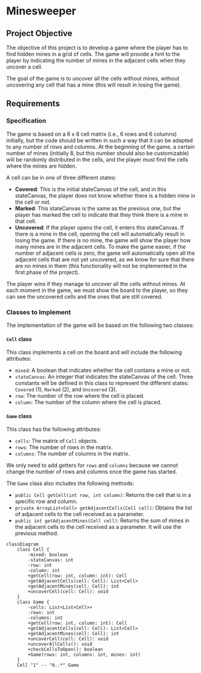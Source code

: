 # Minesweeper

## Project Objective

The objective of this project is to develop a game where the player has to find hidden mines in a grid of cells. The
game will provide a hint to the player by indicating the number of mines in the adjacent cells when they uncover a cell.

The goal of the game is to uncover all the cells without mines, without uncovering any cell that has a mine (this will
result in losing the game).

## Requirements

### Specification

The game is based on a 6 x 6 cell matrix (i.e., 6 rows and 6 columns) initially, but the code should be written in such
a way that it can be adapted to any number of rows and columns. At the beginning of the game, a certain number of
mines (initially 8, but this number should also be customizable) will be randomly distributed in the cells, and the
player must find the cells where the mines are hidden.

A cell can be in one of three different states:

-   **Covered**: This is the initial stateCanvas of the cell, and in this stateCanvas, the player does not know whether
    there is a
    hidden mine in the cell or not.
-   **Marked**: This stateCanvas is the same as the previous one, but the player has marked the cell to indicate that they
    think
    there is a mine in that cell.
-   **Uncovered**: If the player opens the cell, it enters this stateCanvas. If there is a mine in the cell, opening the
    cell
    will automatically result in losing the game. If there is no mine, the game will show the player how many mines are in
    the adjacent cells. To make the game easier, if the number of adjacent cells is zero, the game will automatically open
    all the adjacent cells that are not yet uncovered, as we know for sure that there are no mines in them (this
    functionality will not be implemented in the first phase of the project).

The player wins if they manage to uncover all the cells without mines. At each moment in the game, we must show the
board to the player, so they can see the uncovered cells and the ones that are still covered.

### Classes to Implement

The implementation of the game will be based on the following two classes:

#### `Cell` class

This class implements a cell on the board and will include the following attributes:

-   `mined`: A boolean that indicates whether the cell contains a mine or not.
-   `stateCanvas`: An integer that indicates the stateCanvas of the cell. Three constants will be defined in this class to
    represent
    the different states: `Covered` (1), `Marked` (2), and `Uncovered` (3).
-   `row`: The number of the row where the cell is placed.
-   `column`: The number of the column where the cell is placed.

#### `Game` class

This class has the following attributes:

-   `cells`: The matrix of `Cell` objects.
-   `rows`: The number of rows in the matrix.
-   `columns`: The number of columns in the matrix.

We only need to add getters for `rows` and `columns` because we cannot change the number of rows and columns once the
game has started.

The `Game` class also includes the following methods:

-   `public Cell getCell(int row, int column)`: Returns the cell that is in a specific row and column.
-   `private ArrayList<Cell> getAdjacentCells(Cell cell)`: Obtains the list of adjacent cells to the cell received as a
    parameter.
-   `public int getAdjacentMines(Cell cell)`: Returns the sum of mines in the adjacent cells to the cell received as a
    parameter. It will use the previous method.

```mermaid
classDiagram
    class Cell {
        -mined: boolean
        -stateCanvas: int
        -row: int
        -column: int
        +getCell(row: int, column: int): Cell
        +getAdjacentCells(cell: Cell): List<Cell>
        +getAdjacentMines(cell: Cell): int
        +uncoverCell(cell: Cell): void
    }
    class Game {
        -cells: List<List<Cell>>
        -rows: int
        -columns: int
        +getCell(row: int, column: int): Cell
        +getAdjacentCells(cell: Cell): List<Cell>
        +getAdjacentMines(cell: Cell): int
        +uncoverCell(cell: Cell): void
        +uncoverAllCells(): void
        +checkCellsToOpen(): boolean
        +Game(rows: int, columns: int, mines: int)
    }
    Cell "1" -- "0..*" Game
```
